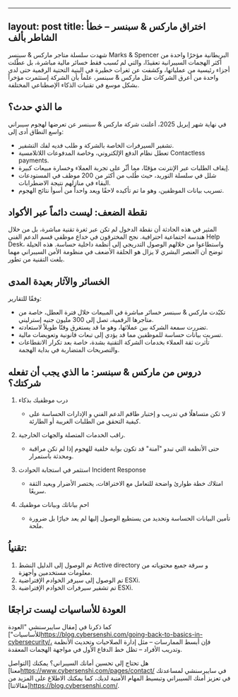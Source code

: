 ---
layout: post
title: اختراق ماركس & سبنسر – خطأ الشاطر بألف
--



شهدت سلسلة متاجر ماركس & سبنسر Marks & Spencer البريطانية مؤخرًا واحدة من أكثر الهجمات السيبرانية تعقيدًا، والتي لم تُسبب فقط خسائر مالية مباشرة، بل عطّلت أجزاء رئيسية من عملياتها، وكشفت عن ثغرات خطيرة في البنية التحتية الرقمية حتى لدى واحدة من أعرق الشركات مثل ماركس & سبنسر، علماً بأن الشركة إستثمرت مؤخراً بشكل موسع في تقنيات الذكاء الإصطناعي المختلفة.

## ما الذي حدث؟

في نهاية شهر إبريل 2025، أعلنت شركة ماركس & سبنسر عن تعرضها لهجوم سيبراني واسع النطاق أدى إلى:

- تشفير السيرفرات الخاصة بالشركة و طلب فديه لفك التشفير.
- تعطل نظام الدفع الإلكتروني، وخاصة المدفوعات اللاتلامسية Contactless payments.
- إيقاف الطلبات عبر الإنترنت مؤقتًا، مما أثّر على تجربة العملاء وخسارة مبيعات كبيرة.
- شلل في سلسلة التوريد، حيث طُلب من أكثر من 200 موظف في المستودعات البقاء في منازلهم نتيجة الاضطرابات. 
- تسريب بيانات الموظفين، وهو ما تم تأكيده لاحقًا ويعد واحداً من أسوأ نتائج الهجوم.


## نقطة الضعف: ليست دائماً عبر الأكواد

المثير في هذه الحادثة أن نقطة الدخول لم تكن عبر ثغرة تقنية مباشرة، بل من خلال هندسة اجتماعية احترافية.
نجح المخترقون في خداع موظفي قسم الدعم الفني Help Desk، واستطاعوا من خلالهم الوصول التدريجي إلى أنظمة داخلية حساسة.
هذه الحيلة توضح أن العنصر البشري لا يزال هو الحلقة الأضعف في منظومة الأمن السيبراني مهما بلغت التقنية من تطور.

## الخسائر والآثار بعيدة المدى
وفقًا للتقارير:

- تكبّدت ماركس & سبنسر خسائر مباشرة في المبيعات خلال فترة العطل، خاصة من متاجرها الرقمية، تصل إلى 300 مليون جنيه إسترليني.
- تضررت سمعة الشركة بين عملائها، وهو ما قد يستغرق وقتًا طويلاً لاستعادته.
- تسربت بيانات حساسة للموظفين مما قد يؤدي إلى تبعات قانونية وتعويضات مالية.
- تأثرت ثقة العملاء بخدمات الشركة التقنية بشدة، خاصة بعد تكرار الانقطاعات والتصريحات المتضاربة في بداية الهجمة.

## دروس من ماركس & سبنسر: ما الذي يجب أن تفعله شركتك؟

1. درب موظفيك بذكاء
   - لا تكن متساهلًا في تدريب و إختبار طاقم الدعم الفني و الإدارات الحساسة على كيفية التحقق من الطلبات الغريبة أو الطارئة.
 

2. راقب الخدمات المتصلة والجهات الخارجية.
   - حتى الأنظمة التي تبدو "آمنة" قد تكون بوابة خلفية للهجوم إذا لم تكن مراقبة ومحدثة باستمرار.

3. استثمر في استجابة الحوادث Incident Response
   - امتلاك خطة طوارئ واضحة للتعامل مع الاختراقات، يختصر الأضرار ويعيد الثقة سريعًا.

4. احمِ بياناتك وبيانات موظفيك
   - تأمين البيانات الحساسة وتحديد من يستطيع الوصول إليها لم يعد خيارًا بل ضرورة ملحة.

## تقنياُ:
1. تم الوصول إلى الدليل النشط Active directory و سرقة جميع محتوياته من معلومات مستخدمين وأجهزة.
2. تم الوصول إلى سيرفر الخوادم الإفتراضية ESXi.
3. تم تشفير سيرفرات الخوادم الإفتراضية ESXi.

## العودة للأساسيات ليست تراجعًا

كما ذكرنا في [مقال سايبرسنشي "العودة للأساسيات"]https://blog.cybersenshi.com/going-back-to-basics-in-cybersecurity/، فإن أبسط الممارسات – مثل إدارة الصلاحيات وتحديث الأنظمة وتدريب الأفراد – تظل خط الدفاع الأول في مواجهة الهجمات المعقدة.

هل تحتاج إلى تحسين أمانك السيبراني؟
يمكنك [التواصل معنا]https://www.cybersenshi.com/pages/contact/ في سايبرسنشي لمساعدتك في تعزيز أمنك السيبراني وتبسيط المهام الأمنية لديك، كما يمكنك الاطلاع على المزيد من [مقالاتنا]https://blog.cybersenshi.com/.

